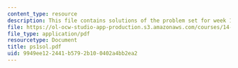 ```yaml
---
content_type: resource
description: This file contains solutions of the problem set for week 1.
file: https://ol-ocw-studio-app-production.s3.amazonaws.com/courses/14-30-introduction-to-statistical-method-in-economics-spring-2006/9949ee122441b5792b100402a4bb2ea2_ps1sol.pdf
file_type: application/pdf
resourcetype: Document
title: ps1sol.pdf
uid: 9949ee12-2441-b579-2b10-0402a4bb2ea2
---
```

